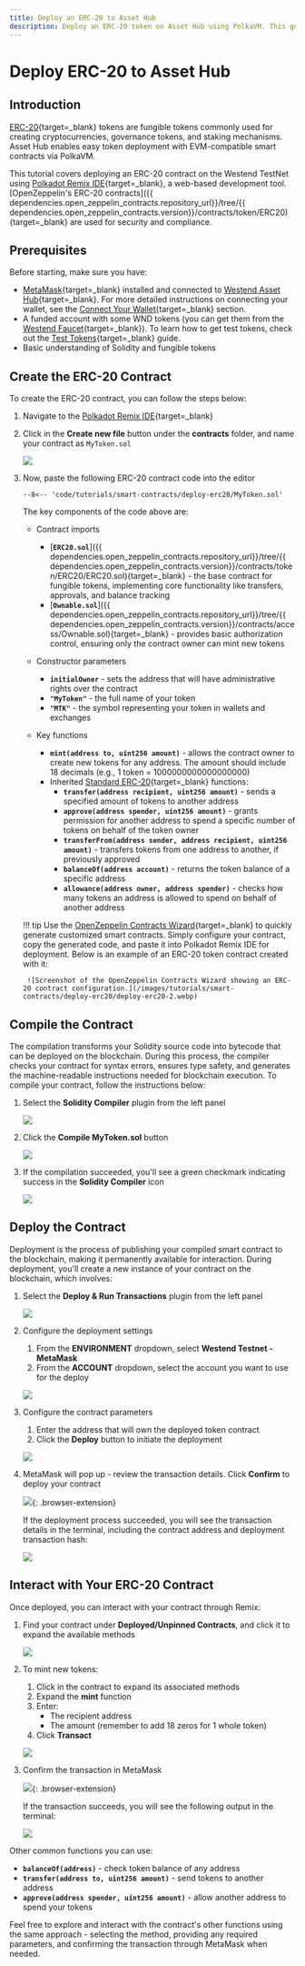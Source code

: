 ```yaml
---
title: Deploy an ERC-20 to Asset Hub
description: Deploy an ERC-20 token on Asset Hub using PolkaVM. This guide covers contract creation, compilation, deployment, and interaction via Polkadot Remix IDE.
---
```


# Deploy ERC-20 to Asset Hub

## Introduction

[ERC-20](https://eips.ethereum.org/EIPS/eip-20){target=\_blank} tokens are fungible tokens commonly used for creating cryptocurrencies, governance tokens, and staking mechanisms. Asset Hub enables easy token deployment with EVM-compatible smart contracts via PolkaVM.

This tutorial covers deploying an ERC-20 contract on the Westend TestNet using [Polkadot Remix IDE](https://remix.polkadot.io){target=\_blank}, a web-based development tool. [OpenZeppelin's ERC-20 contracts]({{ dependencies.open_zeppelin_contracts.repository_url}}/tree/{{ dependencies.open_zeppelin_contracts.version}}/contracts/token/ERC20){target=\_blank} are used for security and compliance.

## Prerequisites

Before starting, make sure you have:

- [MetaMask](https://metamask.io/){target=\_blank} installed and connected to [Westend Asset Hub](https://chainlist.org/chain/420420421){target=\_blank}. For more detailed instructions on connecting your wallet, see the [Connect Your Wallet](/develop/smart-contracts/connect-to-asset-hub/#connect-your-wallet){target=\_blank} section. 
- A funded account with some WND tokens (you can get them from the [Westend Faucet](https://faucet.polkadot.io/westend?parachain=1000){target=\_blank}). To learn how to get test tokens, check out the [Test Tokens](/develop/smart-contracts/connect-to-asset-hub/#test-tokens){target=\_blank} guide.
- Basic understanding of Solidity and fungible tokens

## Create the ERC-20 Contract

To create the ERC-20 contract, you can follow the steps below:

1. Navigate to the [Polkadot Remix IDE](https://remix.polkadot.io){target=\_blank}
2. Click in the **Create new file** button under the **contracts** folder, and name your contract as `MyToken.sol`

    ![](/images/tutorials/smart-contracts/deploy-erc20/deploy-erc20-1.webp)

3. Now, paste the following ERC-20 contract code into the editor

    ```solidity title="MyToken.sol"
    --8<-- 'code/tutorials/smart-contracts/deploy-erc20/MyToken.sol'
    ```

    The key components of the code above are:

    - Contract imports

        - [**`ERC20.sol`**]({{ dependencies.open_zeppelin_contracts.repository_url}}/tree/{{ dependencies.open_zeppelin_contracts.version}}/contracts/token/ERC20/ERC20.sol){target=\_blank} - the base contract for fungible tokens, implementing core functionality like transfers, approvals, and balance tracking
        - [**`Ownable.sol`**]({{ dependencies.open_zeppelin_contracts.repository_url}}/tree/{{ dependencies.open_zeppelin_contracts.version}}/contracts/access/Ownable.sol){target=\_blank} - provides basic authorization control, ensuring only the contract owner can mint new tokens
    
    - Constructor parameters

        - **`initialOwner`** - sets the address that will have administrative rights over the contract
        - **`"MyToken"`** - the full name of your token
        - **`"MTK"`** - the symbol representing your token in wallets and exchanges

    - Key functions

        - **`mint(address to, uint256 amount)`** - allows the contract owner to create new tokens for any address. The amount should include 18 decimals (e.g., 1 token = 1000000000000000000)
        - Inherited [Standard ERC-20](https://ethereum.org/en/developers/docs/standards/tokens/erc-20/){target=\_blank} functions:
            - **`transfer(address recipient, uint256 amount)`** - sends a specified amount of tokens to another address
            - **`approve(address spender, uint256 amount)`** - grants permission for another address to spend a specific number of tokens on behalf of the token owner
            - **`transferFrom(address sender, address recipient, uint256 amount)`** - transfers tokens from one address to another, if previously approved
            - **`balanceOf(address account)`** - returns the token balance of a specific address
            - **`allowance(address owner, address spender)`** - checks how many tokens an address is allowed to spend on behalf of another address

    !!! tip
        Use the [OpenZeppelin Contracts Wizard](https://wizard.openzeppelin.com/){target=\_blank} to quickly generate customized smart contracts. Simply configure your contract, copy the generated code, and paste it into Polkadot Remix IDE for deployment. Below is an example of an ERC-20 token contract created with it:

        ![Screenshot of the OpenZeppelin Contracts Wizard showing an ERC-20 contract configuration.](/images/tutorials/smart-contracts/deploy-erc20/deploy-erc20-2.webp)
        

## Compile the Contract

The compilation transforms your Solidity source code into bytecode that can be deployed on the blockchain. During this process, the compiler checks your contract for syntax errors, ensures type safety, and generates the machine-readable instructions needed for blockchain execution. To compile your contract, follow the instructions below:

1. Select the **Solidity Compiler** plugin from the left panel

    ![](/images/tutorials/smart-contracts/deploy-erc20/deploy-erc20-3.webp)

2. Click the **Compile MyToken.sol** button

    ![](/images/tutorials/smart-contracts/deploy-erc20/deploy-erc20-4.webp)

3. If the compilation succeeded, you'll see a green checkmark indicating success in the **Solidity Compiler** icon

    ![](/images/tutorials/smart-contracts/deploy-erc20/deploy-erc20-5.webp)

## Deploy the Contract

Deployment is the process of publishing your compiled smart contract to the blockchain, making it permanently available for interaction. During deployment, you'll create a new instance of your contract on the blockchain, which involves:

1. Select the **Deploy & Run Transactions** plugin from the left panel

    ![](/images/tutorials/smart-contracts/deploy-erc20/deploy-erc20-6.webp)

2. Configure the deployment settings
    1. From the **ENVIRONMENT** dropdown, select **Westend Testnet - MetaMask**
    2. From the **ACCOUNT** dropdown, select the account you want to use for the deploy

    ![](/images/tutorials/smart-contracts/deploy-erc20/deploy-erc20-7.webp)

3. Configure the contract parameters
    1. Enter the address that will own the deployed token contract
    2. Click the **Deploy** button to initiate the deployment

    ![](/images/tutorials/smart-contracts/deploy-erc20/deploy-erc20-8.webp)

4. MetaMask will pop up - review the transaction details. Click **Confirm** to deploy your contract

     ![](/images/tutorials/smart-contracts/deploy-erc20/deploy-erc20-9.webp){: .browser-extension}

    If the deployment process succeeded, you will see the transaction details in the terminal, including the contract address and deployment transaction hash:

    ![](/images/tutorials/smart-contracts/deploy-erc20/deploy-erc20-10.webp)

## Interact with Your ERC-20 Contract

Once deployed, you can interact with your contract through Remix:

1. Find your contract under **Deployed/Unpinned Contracts**, and click it to expand the available methods

    ![](/images/tutorials/smart-contracts/deploy-erc20/deploy-erc20-11.webp)

2. To mint new tokens:
    1. Click in the contract to expand its associated methods
    2. Expand the **mint** function
    3. Enter:
        - The recipient address
        - The amount (remember to add 18 zeros for 1 whole token)
    4. Click **Transact**

    ![](/images/tutorials/smart-contracts/deploy-erc20/deploy-erc20-12.webp)

3. Confirm the transaction in MetaMask

    ![](/images/tutorials/smart-contracts/deploy-erc20/deploy-erc20-13.webp){: .browser-extension}

    If the transaction succeeds, you will see the following output in the terminal:

    ![](/images/tutorials/smart-contracts/deploy-erc20/deploy-erc20-14.webp)

Other common functions you can use:

- **`balanceOf(address)`** - check token balance of any address
- **`transfer(address to, uint256 amount)`** - send tokens to another address
- **`approve(address spender, uint256 amount)`** - allow another address to spend your tokens

Feel free to explore and interact with the contract's other functions using the same approach - selecting the method, providing any required parameters, and confirming the transaction through MetaMask when needed.
